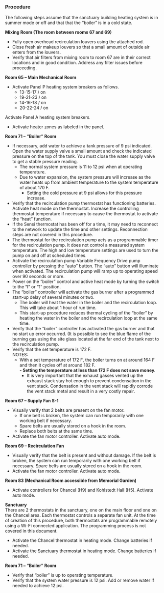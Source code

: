 ### Procedure  
The following steps assume that the sanctuary building heating system is in summer mode or off and that that the “boiler” is in a cold state.  

**Mixing Room (The room between rooms 67 and 69)**
- Fully open overhead recirculation louvers using the attached rod.	
- Close fresh air makeup louvers so that a small amount of outside air enters from the louvers.	
- Verify that air filters from mixing room to room 67 are in their correct locations and in good condition.  Address any filter issues before proceeding.	

**Room 65 – Main Mechanical Room**  
* Activate Panel P heating system breakers as follows.  
	- 13-15-17 / on 
	- 19-21-23 / on 
	- 14-16-18 / on 
	- 20-22-24 / on

Activate Panel A heating system breakers.  
- Activate heater zones as labeled in the panel.	 

**Room 71 – “Boiler” Room**  
- If necessary, add water to achieve a tank pressure of 9 psi indicated.  Open the water supply valve a small amount and check the indicated pressure on the top of the tank. You must close the water supply valve to get a stable pressure reading.  
  - The normal system pressure is 11 to 12 psi when at operating temperature.  
  - Due to water expansion, the system pressure will increase as the water heats up from ambient temperature to the system temperature of about 170 F.  
	 - Setting the cold pressure at 9 psi allows for this pressure increase.  
- Verify that the recirculation pump thermostat has functioning batteries.  Activate heat mode on the thermostat.  Increase the controlling thermostat temperature if necessary to cause the thermostat to activate the “heat” function.  
- If the Sensi thermostat has been off for a time, it may need to reconnect to the network to update the time and other settings.  Reconnection steps are not covered in this procedure.
- The thermostat for the recirculation pump acts as a programmable timer for the recirculation pump. It does not control a measured system temperature.  The high and low temperature settings are used to turn the pump on and off at scheduled times.	  
- Activate the recirculation pump Variable Frequency Drive pump controller by pressing the “auto” button.  The “auto” button will illuminate when activated.  The recirculation pump will ramp up to operating speed over 90 seconds or more.	  
- Power on the “boiler” control and active heat mode by turning the switch to the “I” or “1” position.
- The “boiler” controller will activate the gas burner after a programmed start-up delay of several minutes or two.
	- The boiler will heat the water in the boiler and the recirculation loop.  This will take about 1 hour of run time.
	- This start-up procedure reduces thermal cycling of the “boiler” by heating the water in the boiler and the recirculation loop at the same time.
- Verify that the “boiler” controller has activated the gas burner and that no start up error occurred.  (It is possible to see the blue flame of the burning gas using the site glass located at the far end of the tank next to the recirculation pump.
- Verify that the set temperature is 172 F.  
NOTES:  
	- With a set temperature of 172 F, the boiler turns on at around 164 F and then it cycles off at around 182 F.  
	**- Setting the temperature at less than 172 F does not save money.**
		- It is very important that the exhaust gasses vented up the exhaust stack stay hot enough to prevent condensation in the vent stack.  Condensation in the vent stack will rapidly corrode the vent stack metal and result in a very costly repair.	

**Room 67 – Supply Fan S-1**  
- Visually verify that 2 belts are present on the fan motor.
	- If one belt is broken, the system can run temporarily with one working belt if necessary.  
	- Spare belts are usually stored on a hook in the room.
	- Replace both belts at the same time.	
- Activate the fan motor controller.   Activate auto mode.	

**Room 69 – Recirculation Fan**
- Visually verify that the belt is present and without damage.  If the belt is broken, the system can run temporarily with one working belt if necessary.  Spare belts are usually stored on a hook in the room.	
- Activate the fan motor controller.   Activate auto mode.	

**Room 83 (Mechanical Room accessible from Memorial Garden)**
- Activate controllers for Chancel (H9) and Kohlstedt Hall (H5).  Activate auto mode.	

**Sanctuary**  
There are 2 thermostats in the sanctuary, one on the main floor and one on the Chancel area.  Each thermostat controls a separate fan unit. At the time of creation of this procedure, both thermostats are programmable remotely using a Wi-Fi connected application.  The programming process is not covered in this document.
- Activate the Chancel thermostat in heating mode.  Change batteries if needed.	
- Activate the Sanctuary thermostat in heating mode.  Change batteries if needed.	

**Room 71 – “Boiler” Room**
- Verify that “boiler” is up to operating temperature.  
- Verify that the system water pressure is 12 psi.  Add or remove water if needed to achieve 12 psi. 
